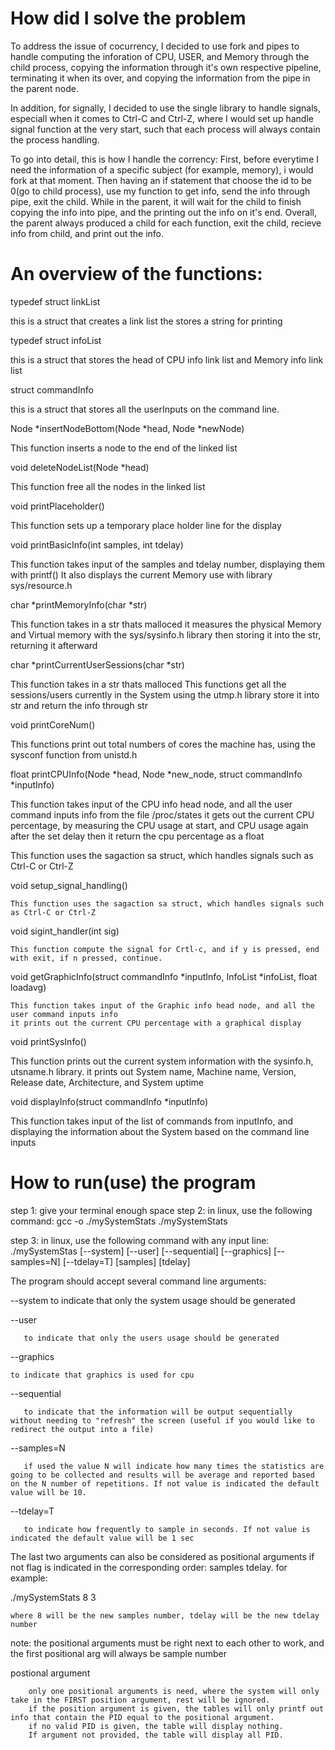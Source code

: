 # How did I solve the problem

To address the issue of cocurrency, I decided to use fork and pipes to handle computing the inforation of CPU, USER, and Memory through the child process, copying the information through it's own respective pipeline, terminating it when its over, and copying the information from the pipe in the parent node.

In addition, for signally, I decided to use the single library to handle signals, especiall when it comes to Ctrl-C and Ctrl-Z, where I would set up handle signal function at the very start, such that each process will always contain the process handling.

To go into detail, this is how I handle the corrency: First, before everytime I need the information of a specific subject (for example, memory), i would fork at that moment. Then having an if statement that choose the id to be 0(go to child process), use my function to get info, send the info through pipe, exit the child. While in the parent, it will wait for the child to finish copying the info into pipe, and the printing out the info on it's end. Overall, the parent always produced a child for each function, exit the child, recieve info from child, and print out the info.


# An overview of the functions:


typedef struct linkList


   this is a struct that creates a link list the stores a string for printing




typedef struct infoList


   this is a struct that stores the head of CPU info link list and Memory info link list




struct commandInfo


   this is a struct that stores all the userInputs on the command line.




Node *insertNodeBottom(Node *head, Node *newNode)


   This function inserts a node to the end of the linked list




void deleteNodeList(Node *head)


   This function free all the nodes in the linked list




void printPlaceholder()


   This function sets up a temporary place holder line for the display




void printBasicInfo(int samples, int tdelay)


   This function takes input of the samples and tdelay number, displaying them with printf()
   It also displays the current Memory use with library sys/resource.h




char *printMemoryInfo(char *str)


   This function takes in a str thats malloced
   it measures the physical Memory and Virtual memory with the sys/sysinfo.h library
   then storing it into the str, returning it afterward




char *printCurrentUserSessions(char *str)

   This function takes in a str thats malloced
   This functions get all the sessions/users currently in the System using the utmp.h library
   store it into str	and return the info through str



void printCoreNum()


   This functions print out total numbers of cores the machine has, using the sysconf function from unistd.h




float printCPUInfo(Node *head, Node *new_node, struct commandInfo *inputInfo)


   This function takes input of the CPU info head node, and all the user command inputs info from the file /proc/states
   it gets out the current CPU percentage, by measuring the CPU usage at start, and CPU usage again after the set delay
   then it return the cpu percentage as a float


This function uses the sagaction sa struct, which handles signals such as Ctrl-C or Ctrl-Z

void setup_signal_handling() 
	
	This function uses the sagaction sa struct, which handles signals such as Ctrl-C or Ctrl-Z


void sigint_handler(int sig) 

	This function compute the signal for Crtl-c, and if y is pressed, end with exit, if n pressed, continue.


void getGraphicInfo(struct commandInfo *inputInfo, InfoList *infoList, float loadavg)


	This function takes input of the Graphic info head node, and all the user command inputs info
	it prints out the current CPU percentage with a graphical display


void printSysInfo()


   This function prints out the current system information with the sysinfo.h, utsname.h library.
   it prints out System name, Machine name, Version, Release date, Architecture, and System uptime




void displayInfo(struct commandInfo *inputInfo)


   This function takes input of the list of commands from inputInfo,
   and displaying the information about the System based on the command line inputs


# How to run(use) the program


step 1: give your terminal enough space
step 2: in linux, use the following command:
gcc -o ./mySystemStats ./mySystemStats


step 3: in linux, use the following command with any input line:
./mySystemStas [--system] [--user] [--sequential] [--graphics] [--samples=N] [--tdelay=T] [samples] [tdelay]


The program should accept several command line arguments:


--system
       to indicate that only the system usage should be generated




--user


       to indicate that only the users usage should be generated


--graphics
	
	to indicate that graphics is used for cpu



--sequential


       to indicate that the information will be output sequentially without needing to "refresh" the screen (useful if you would like to redirect the output into a file)




--samples=N


       if used the value N will indicate how many times the statistics are going to be collected and results will be average and reported based on the N number of repetitions. If not value is indicated the default value will be 10.




--tdelay=T


       to indicate how frequently to sample in seconds. If not value is indicated the default value will be 1 sec


The last two arguments can also be considered as positional arguments if not flag is indicated in the corresponding order: samples tdelay. for example:


./mySystemStats 8 3


	where 8 will be the new samples number, tdelay will be the new tdelay number


note: the positional arguments must be right next to each other to work, and the first positional arg will always be sample number






postional argument

        only one positional arguments is need, where the system will only take in the FIRST position argument, rest will be ignored.
        if the position argument is given, the tables will only printf out info that contain the PID equal to the positional argument.
        if no valid PID is given, the table will display nothing.
        If argument not provided, the table will display all PID.






